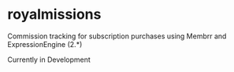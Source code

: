 # royalmissions
Commission tracking for subscription purchases using Membrr and ExpressionEngine (2.*)

Currently in Development
